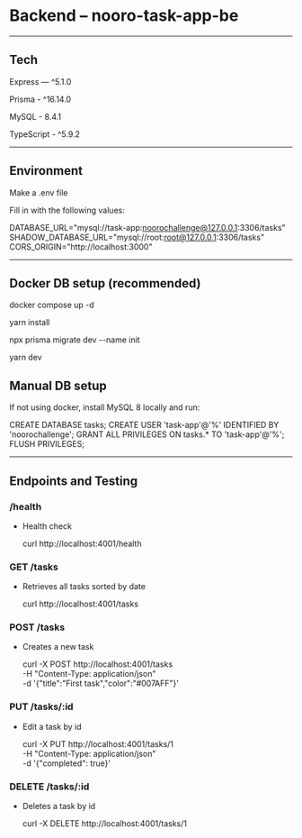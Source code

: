 # Backend – nooro-task-app-be

---

## Tech

Express — ^5.1.0

Prisma -  ^16.14.0

MySQL - 8.4.1

TypeScript - ^5.9.2

___________________________________


## Environment

Make a .env file 

Fill in with the following values:

DATABASE_URL="mysql://task-app:noorochallenge@127.0.0.1:3306/tasks"
SHADOW_DATABASE_URL="mysql://root:root@127.0.0.1:3306/tasks"
CORS_ORIGIN="http://localhost:3000"

___________________________________


## Docker DB setup (recommended)

docker compose up -d

yarn install

npx prisma migrate dev --name init

yarn dev


## Manual DB setup

If not using docker, install MySQL 8 locally and run:

CREATE DATABASE tasks;
CREATE USER 'task-app'@'%' IDENTIFIED BY 'noorochallenge';
GRANT ALL PRIVILEGES ON tasks.* TO 'task-app'@'%';
FLUSH PRIVILEGES;

__________________________________________________________________________


## Endpoints and Testing

### /health

- Health check

  curl http://localhost:4001/health


### GET /tasks

- Retrieves all tasks sorted by date 

  curl http://localhost:4001/tasks


### POST /tasks 

- Creates a new task

  curl -X POST http://localhost:4001/tasks \
    -H "Content-Type: application/json" \
    -d '{"title":"First task","color":"#007AFF"}'


### PUT /tasks/:id

- Edit a task by id

  curl -X PUT http://localhost:4001/tasks/1 \
    -H "Content-Type: application/json" \
    -d '{"completed": true}'


### DELETE /tasks/:id

- Deletes a task by id

  curl -X DELETE http://localhost:4001/tasks/1

